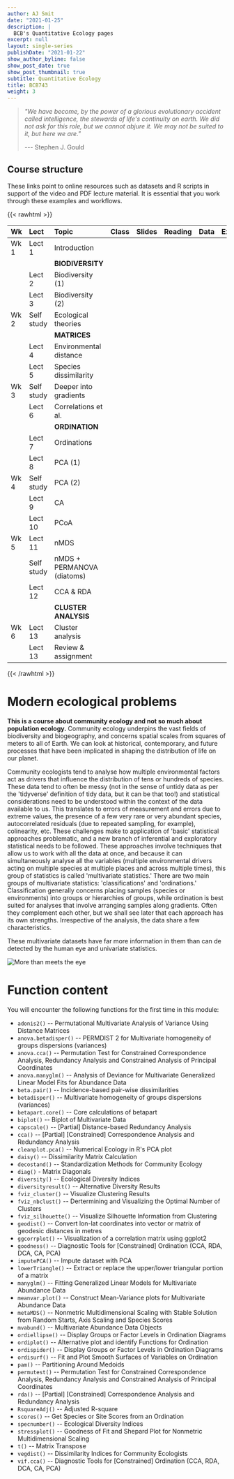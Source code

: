 ```yaml
---
author: AJ Smit
date: "2021-01-25"
description: |
  BCB's Quantitative Ecology pages
excerpt: null
layout: single-series
publishDate: "2021-01-22"
show_author_byline: false
show_post_date: true
show_post_thumbnail: true
subtitle: Quantitative Ecology
title: BCB743
weight: 3
---
```


<!--- # Introduction --->

> *"We have become, by the power of a glorious evolutionary accident called intelligence, the stewards of life's continuity on earth. We did not ask for this role, but we cannot abjure it. We may not be suited to it, but here we are."*
>
> --- Stephen J. Gould

## Course structure

These links point to online resources such as datasets and R scripts in support of the video and PDF lecture material. It is essential that you work through these examples and workflows.

{{< rawhtml >}}
<table>
    <thead>
    <tr>
    <th style="text-align:left">Wk</th>
    <th style="text-align:left">Lect</th>
    <th style="text-align:left">Topic</th>
    <th style="text-align:center">Class</th>
    <th style="text-align:left">Slides</th>
    <th style="text-align:center">Reading</th>
    <th style="text-align:center">Data</th>
    <th style="text-align:center">Ex</th>
    </tr>
    </thead>
    <tbody>
    <tr>
    <td style="text-align:left">Wk 1</td>
    <td style="text-align:left">Lect 1</td>
    <td style="text-align:left">Introduction</td>
    <td style="text-align:center"><a href="/workshops/quantecol/chapters/01-introduction/" title="Lecture 1"><i class="fas fa-graduation-cap"></i></a></td>
    <td style="text-align:center"><a href="/pdf/BCB743/BCB743_01_intro.pdf"><i class="fas fa-file-pdf" title="Lecture 1 slides"></i></a></td>
    <td style="text-align:center"></td>
    <td style="text-align:center"></td>
    <td style="text-align:center"></td>
    </tr>
    <tr>
    <td style="text-align:left"></td>
    <td style="text-align:left"></td>
    <td style="text-align:left"><strong>BIODIVERSITY</strong></td>
    <td style="text-align:center"></td>
    <td style="text-align:left"></td>
    <td style="text-align:center"></td>
    <td style="text-align:center"></td>
    <td style="text-align:center"></td>
    </tr>
    <tr>
    <td style="text-align:left"></td>
    <td style="text-align:left">Lect 2</td>
    <td style="text-align:left">Biodiversity (1)</td>
    <td style="text-align:center"><a href="/workshops/quantecol/02-biodiversity/"><i class="fas fa-graduation-cap" title="Lecture 2"></i></a></td>
    <td style="text-align:center"><a href="/pdf/BCB743/BCB743_02_biodiversity_1.pdf"><i class="fas fa-file-pdf" title="Lecture 2 slides (1)"></i></a> <a href="/pdf/BCB743/BCB743_02_biodiversity_2.pdf"><i class="fas fa-file-pdf" title="Lecture 2 slides (2)"></i></a></td>
    <td style="text-align:center"><a href="/pdf/BCB743/Smit_et_al_2013.pdf"><i class="fas fa-file-pdf" title="Smit et al (2013)"></i></a> <a href="/pdf/BCB743/Smit_et_al_2017.pdf"><i class="fas fa-file-pdf" title="Smit et al (2017)"></i></a> <a href="/pdf/BCB743/The_seaweed_data.pdf"><i class="fas fa-file-pdf" title="About the seaweed data"></i></a></td>
    <td style="text-align:center"><a href="/BCB743/seaweed/SeaweedsSpp.csv"><i class="fas fa-file-csv" title="SeaweedsSpp.csv"></i></a> <a href="/BCB743/seaweed/light_levels.csv"><i class="fas fa-file-csv" title="light_levels.csv"></i></a></td>
    <td style="text-align:center"></td>
    </tr>
    <tr>
    <td style="text-align:left"></td>
    <td style="text-align:left">Lect 3</td>
    <td style="text-align:left">Biodiversity (2)</td>
    <td style="text-align:center"></td>
    <td style="text-align:left"></td>
    <td style="text-align:center"></td>
    <td style="text-align:center"></td>
    <td style="text-align:center"></td>
    </tr>
    <tr>
    <td style="text-align:left">Wk 2</td>
    <td style="text-align:left">Self study</td>
    <td style="text-align:left">Ecological theories</td>
    <td style="text-align:center"></td>
    <td style="text-align:left"></td>
    <td style="text-align:center"></td>
    <td style="text-align:center"></td>
    <td style="text-align:center"></td>
    </tr>
    <tr>
    <td style="text-align:left"></td>
    <td style="text-align:left"></td>
    <td style="text-align:left"><strong>MATRICES</strong></td>
    <td style="text-align:center"></td>
    <td style="text-align:left"></td>
    <td style="text-align:center"></td>
    <td style="text-align:center"></td>
    <td style="text-align:center"></td>
    </tr>
    <tr>
    <td style="text-align:left"></td>
    <td style="text-align:left">Lect 4</td>
    <td style="text-align:left">Environmental distance</td>
    <td style="text-align:center"><a href="/workshops/quantecol/04-env_dist/"><i class="fas fa-graduation-cap" aria-hidden="true"></i></a></td>
    <td style="text-align:center"><a href="/pdf/BCB743/BCB743_04_environmental_distance.pdf"><i class="fas fa-file-pdf" title="Lecture 4 slides"></i></a></td>
    <td style="text-align:center"></td>
    <td style="text-align:center"><a href="/BCB743/seaweed/Euclidian_distance_demo_data_xyz.csv"><i class="fas fa-file-csv" title="Euclidian_distance_demo_data_xyz.csv"></i></a> <a href="/BCB743/seaweed/Euclidian_distance_demo_data_env.csv"><i class="fas fa-file-csv" title="Euclidian_distance_demo_data_env.csv"></i></a> <a href="/BCB743/seaweed/sites.csv"><i class="fas fa-file-csv" title="sites.csv"></i></a></td>
    <td style="text-align:center"></td>
    </tr>
    <tr>
    <td style="text-align:left"></td>
    <td style="text-align:left">Lect 5</td>
    <td style="text-align:left">Species dissimilarity</td>
    <td style="text-align:center"><a href="/workshops/quantecol/05-spp_dissimilarity/"><i class="fas fa-graduation-cap" aria-hidden="true"></i></a></td>
    <td style="text-align:center"><a href="/pdf/BCB743/BCB743_05_dissimilarity.pdf"><i class="fas fa-file-pdf" title="Lecture 5 slides"></i></a></td>
    <td style="text-align:center"></td>
    <td style="text-align:center"><a href="/BCB743/Num_Ecol_R_book_ed1/DoubsEnv.csv"><i class="fas fa-file-csv" title="DoubsEnv.csv"></i></a> <a href="/BCB743/Num_Ecol_R_book_ed1/DoubsSpe.csv"><i class="fas fa-file-csv" title="DoubsSpe.csv"></i></a></td>
    <td style="text-align:center"></td>
    </tr>
    <tr>
    <td style="text-align:left">Wk 3</td>
    <td style="text-align:left">Self study</td>
    <td style="text-align:left">Deeper into gradients</td>
    <td style="text-align:center"><a href="/workshops/quantecol/03-deep_dive/"><i class="fas fa-graduation-cap" aria-hidden="true"></i></a></td>
    <td style="text-align:left"></td>
    <td style="text-align:center"></td>
    <td style="text-align:center"><a href="/BCB743/seaweed/SeaweedEnv.RData"><i class="fas fa-file-export" title="SeaweedEnv.RData"></i></a> <a href="/BCB743/seaweed/dists_mat.RData"><i class="fas fa-file-export" title="dists_mat.RData"></i></a> <a href="/BCB743/seaweed/bioregions.csv"><i class="fas fa-file-csv" title="bioregions.csv"></i></a></td>
    <td style="text-align:center"></td>
    </tr>
    <tr>
    <td style="text-align:left"></td>
    <td style="text-align:left">Lect 6</td>
    <td style="text-align:left">Correlations et al.</td>
    <td style="text-align:center"><a href="/workshops/quantecol/06-correlations/"><i class="fas fa-graduation-cap" aria-hidden="true"></i></a></td>
    <td style="text-align:center"><a href="/pdf/BCB743/BCB743_06_correlations.pdf"><i class="fas fa-file-pdf" title="Lecture 6 slides"></i></a></td>
    <td style="text-align:center"></td>
    <td style="text-align:center"><a href="/BCB743/Num_Ecol_R_book_ed1/DoubsEnv.csv"><i class="fas fa-file-csv" title="DoubsEnv.csv"></i></a> <a href="/BCB743/Num_Ecol_R_book_ed1/DoubsSpe.csv"><i class="fas fa-file-csv" title="DoubsSpe.csv"></i></a></td>
    <td style="text-align:center"></td>
    </tr>
    <tr>
    <td style="text-align:left"></td>
    <td style="text-align:left"></td>
    <td style="text-align:left"><strong>ORDINATION</strong></td>
    <td style="text-align:center"></td>
    <td style="text-align:left"></td>
    <td style="text-align:center"></td>
    <td style="text-align:center"></td>
    <td style="text-align:center"></td>
    </tr>
    <tr>
    <td style="text-align:left"></td>
    <td style="text-align:left">Lect 7</td>
    <td style="text-align:left">Ordinations</td>
    <td style="text-align:center"></td>
    <td style="text-align:center"><a href="/pdf/BCB743/BCB743_07_ordination.pdf"><i class="fas fa-file-pdf" title="Lecture 7 slides"></i></a></td>
    <td style="text-align:center"></td>
    <td style="text-align:center"></td>
    <td style="text-align:center"></td>
    </tr>
    <tr>
    <td style="text-align:left"></td>
    <td style="text-align:left">Lect 8</td>
    <td style="text-align:left">PCA (1)</td>
    <td style="text-align:center"><a href="/workshops/quantecol/08-pca/"><i class="fas fa-graduation-cap" aria-hidden="true"></i></a></td>
    <td style="text-align:center"><a href="/pdf/BCB743/BCB743_08_PCA.pdf"><i class="fas fa-file-pdf" title="Lecture 8 slides"></i></a></td>
    <td style="text-align:center"></td>
    <td style="text-align:center"><a href="/BCB743/Num_Ecol_R_book_ed1/DoubsEnv.csv"><i class="fas fa-file-csv" title="DoubsEnv.csv"></i></a> <a href="/BCB743/Num_Ecol_R_book_ed1/DoubsSpe.csv"><i class="fas fa-file-csv" title="DoubsSpe.csv"></i></a> <a href="/BCB743/Num_Ecol_R_book_ed1/cleanplot.pca.R/"><i class="fas fa-file-code" title="cleanplot.pca.R"></i></a></td>
    <td style="text-align:center"></td>
    </tr>
    <tr>
    <td style="text-align:left">Wk 4</td>
    <td style="text-align:left">Self study</td>
    <td style="text-align:left">PCA (2)</td>
    <td style="text-align:center"><a href="/workshops/quantecol/08-pca_sdg/"><i class="fas fa-graduation-cap" aria-hidden="true"></i></a></td>
    <td style="text-align:left"></td>
    <td style="text-align:center"></td>
    <td style="text-align:center"><a href="/BCB743/WHO/WHO.zip/"><i class="fas fa-file-archive" title="WHO.zip"></i></a></td>
    <td style="text-align:center"></td>
    </tr>
    <tr>
    <td style="text-align:left"></td>
    <td style="text-align:left">Lect 9</td>
    <td style="text-align:left">CA</td>
    <td style="text-align:center"><a href="/workshops/quantecol/09-ca/"><i class="fas fa-graduation-cap" aria-hidden="true"></i></a></td>
    <td style="text-align:center"><a href="/pdf/BCB743/BCB743_09_CCA.pdf"><i class="fas fa-file-pdf" title="Lecture 9 slides"></i></a></td>
    <td style="text-align:center"></td>
    <td style="text-align:center"><a href="/BCB743/Num_Ecol_R_book_ed1/DoubsEnv.csv"><i class="fas fa-file-csv" title="DoubsEnv.csv"></i></a> <a href="/BCB743/Num_Ecol_R_book_ed1/DoubsSpe.csv"><i class="fas fa-file-csv" title="DoubsSpe.csv"></i></a></td>
    <td style="text-align:center"></td>
    </tr>
    <tr>
    <td style="text-align:left"></td>
    <td style="text-align:left">Lect 10</td>
    <td style="text-align:left">PCoA</td>
    <td style="text-align:center"><a href="/workshops/quantecol/10-pcoa/"><i class="fas fa-graduation-cap" aria-hidden="true"></i></a></td>
    <td style="text-align:center"><a href="/pdf/BCB743/BCB743_10_PCoA.pdf"><i class="fas fa-file-pdf" title="Lecture 10 slides"></i></a></td>
    <td style="text-align:center"></td>
    <td style="text-align:center"><a href="/BCB743/seaweed/SeaweedEnv.RData"><i class="fas fa-file-export" title="SeaweedEnv.RData"></i></a> <a href="/BCB743/Num_Ecol_R_book_ed1/DoubsEnv.csv"><i class="fas fa-file-csv" title="DoubsEnv.csv"></i></a> <a href="/BCB743/Num_Ecol_R_book_ed1/DoubsSpe.csv"><i class="fas fa-file-csv" title="DoubsSpe.csv"></i></a> <a href="/BCB743/seaweed/bioregions.csv"><i class="fas fa-file-csv" title="bioregions.csv"></i></a></td>
    <td style="text-align:center"></td>
    </tr>
    <tr>
    <td style="text-align:left">Wk 5</td>
    <td style="text-align:left">Lect 11</td>
    <td style="text-align:left">nMDS</td>
    <td style="text-align:center"><a href="/workshops/quantecol/11-nmds/"><i class="fas fa-graduation-cap" aria-hidden="true"></i></a></td>
    <td style="text-align:center"><a href="/pdf/BCB743/BCB743_11_nMDS.pdf"><i class="fas fa-file-pdf" title="Lecture 11 slides"></i></a></td>
    <td style="text-align:center"></td>
    <td style="text-align:center"><a href="/BCB743/Num_Ecol_R_book_ed1/DoubsEnv.csv"><i class="fas fa-file-csv" title="DoubsEnv.csv"></i></a> <a href="/BCB743/Num_Ecol_R_book_ed1/DoubsSpe.csv"><i class="fas fa-file-csv" title="DoubsSpe.csv"></i></a></td>
    <td style="text-align:center"></td>
    </tr>
    <tr>
    <td style="text-align:left"></td>
    <td style="text-align:left">Self study</td>
    <td style="text-align:left">nMDS + PERMANOVA (diatoms)</td>
    <td style="text-align:center"><a href="/workshops/quantecol/11-nmds_diatoms/"><i class="fas fa-graduation-cap" aria-hidden="true"></i></a></td>
     <td style="text-align:center"></td>
    <td style="text-align:center"><a href="/pdf/BCB743/Mayombo_et_al_2019.pdf"><i class="fas fa-file-pdf" title="Mayombo et al (2019)"></i></a></td>
    <td style="text-align:center"><a href="/BCB743/diatoms/PB_data_matrix_abrev.csv"><i class="fas fa-file-csv" title="PB_data_matrix_abrev.csv"></i></a> <a href="/BCB743/diatoms/PB_data_matrix.csv"><i class="fas fa-file-csv" title="PB_data_matrix.csv"></i></a> <a href="/BCB743/diatoms/PB_diat_env.csv"><i class="fas fa-file-csv" title="PB_diat_env.csv"></i></a></td>
    <td style="text-align:center"></td>
    </tr>
    <tr>
    <td style="text-align:left"></td>
    <td style="text-align:left">Lect 12</td>
    <td style="text-align:left">CCA &amp; RDA</td>
    <td style="text-align:center"><a href="/workshops/quantecol/12-constrained_ordination/"><i class="fas fa-graduation-cap" aria-hidden="true"></i></a></td>
    <td style="text-align:center"><a href="/pdf/BCB743/BCB743_12_constrained_ordination.pdf"><i class="fas fa-file-pdf" title="Lecture 12 slides"></i></a></td>
    <td style="text-align:center"><a href="/pdf/BCB743/Smit_et_al_2017.pdf"><i class="fas fa-file-pdf" title="Smit et al (2017)"></i></a> <a href="/pdf/BCB743/The_seaweed_data.pdf"><i class="fas fa-file-pdf" title="About the seaweed data"></i></a></td>
    <td style="text-align:center"><a href="/BCB743/seaweed/SeaweedsSpp.csv"><i class="fas fa-file-csv" title="SeaweedsSpp.csv"></i></a> <a href="/BCB743/seaweed/SeaweedsEnv.csv"><i class="fas fa-file-csv" title="SeaweedsEnv.csv"></i></a> <a href="/BCB743/seaweed/sites.csv"><i class="fas fa-file-csv" title="sites.csv"></i></a> <a href="/BCB743/seaweed/bioregions.csv"><i class="fas fa-file-csv" title="bioregions.csv"></i></a></td>
    <td style="text-align:center"></td>
    </tr>
    <tr>
    <td style="text-align:left"></td>
    <td style="text-align:left"></td>
    <td style="text-align:left"><strong>CLUSTER ANALYSIS</strong></td>
    <td style="text-align:center"></td>
    <td style="text-align:left"></td>
    <td style="text-align:center"></td>
    <td style="text-align:center"></td>
    <td style="text-align:center"></td>
    </tr>
    <tr>
    <td style="text-align:left">Wk 6</td>
    <td style="text-align:left">Lect 13</td>
    <td style="text-align:left">Cluster analysis</td>
    <td style="text-align:center"><a href="/workshops/quantecol/13-cluster_analysis/"><i class="fas fa-graduation-cap" aria-hidden="true"></i></a></td>
    <td style="text-align:left"></td>
    <td style="text-align:center"></td>
    <td style="text-align:center"></td>
    <td style="text-align:center"></td>
    </tr>
    <tr>
    <td style="text-align:left"></td>
    <td style="text-align:left">Lect 13</td>
    <td style="text-align:left">Review &amp; assignment</td>
    <td style="text-align:center"></td>
    <td style="text-align:left"></td>
    <td style="text-align:center"></td>
    <td style="text-align:center"></td>
    <td style="text-align:center"></td>
    </tr>
    </tbody>
</table>
{{< /rawhtml >}}

# Modern ecological problems

**This is a course about community ecology and not so much about population ecology.** Community ecology underpins the vast fields of biodiversity and biogeography, and concerns spatial scales from squares of meters to all of Earth. We can look at historical, contemporary, and future processes that have been implicated in shaping the distribution of life on our planet.

Community ecologists tend to analyse how multiple environmental factors act as drivers that influence the distribution of tens or hundreds of species. These data tend to often be messy (not in the sense of untidy data as per the 'tidyverse' definition of tidy data, but it can be that too!) and statistical considerations need to be understood within the context of the data available to us. This translates to errors of measurement and errors due to extreme values, the presence of a few very rare or very abundant species, autocorrelated residuals (due to repeated sampling, for example), colinearity, etc. These challenges make to application of 'basic' statistical approaches problematic, and a new branch of inferential and exploratory statistical needs to be followed. These approaches involve techniques that allow us to work with all the data at once, and because it can simultaneously analyse all the variables (multiple environmental drivers acting on multiple species at multiple places and across multiple times), this group of statistics is called 'multivariate statistics.' There are two main groups of multivariate statistics: 'classifications' and 'ordinations.' Classification generally concerns placing samples (species or environments) into groups or hierarchies of groups, while ordination is best suited for analyses that involve arranging samples along gradients. Often they complement each other, but we shall see later that each approach has its own strengths. Irrespective of the analysis, the data share a few characteristics.

These multivariate datasets have far more information in them than can de detected by the human eye and univariate statistics.

![More than meets the eye](/workshops/quantecol/_index_files/more_than_meets_the_eye.jpeg)

# Function content

You will encounter the following functions for the first time in this module:

-   `adonis2()` -- Permutational Multivariate Analysis of Variance Using Distance Matrices
-   `anova.betadisper()` -- PERMDIST 2 for Multivariate homogeneity of groups dispersions (variances)
-   `anova.cca()` -- Permutation Test for Constrained Correspondence Analysis, Redundancy Analysis and Constrained Analysis of Principal Coordinates
-   `anova.manyglm()` -- Analysis of Deviance for Multivariate Generalized Linear Model Fits for Abundance Data
-   `beta.pair()` -- Incidence-based pair-wise dissimilarities
-   `betadisper()` -- Multivariate homogeneity of groups dispersions (variances)
-   `betapart.core()` -- Core calculations of betapart
-   `biplot()` -- Biplot of Multivariate Data
-   `capscale()` -- [Partial] Distance-based Redundancy Analysis
-   `cca()` -- [Partial] [Constrained] Correspondence Analysis and Redundancy Analysis
-   `cleanplot.pca()` -- Numerical Ecology in R's PCA plot
-   `daisy()` -- Dissimilarity Matrix Calculation
-   `decostand()` -- Standardization Methods for Community Ecology
-   `diag()` - Matrix Diagonals
-   `diversity()` -- Ecological Diversity Indices
-   `diversityresult()` -- Alternative Diversity Results
-   `fviz_cluster()` -- Visualize Clustering Results
-   `fviz_nbclust()` -- Dertermining and Visualizing the Optimal Number of Clusters
-   `fviz_silhouette()` -- Visualize Silhouette Information from Clustering
-   `geodist()` -- Convert lon-lat coordinates into vector or matrix of geodesic distances in metres
-   `ggcorrplot()` -- Visualization of a correlation matrix using ggplot2
-   `goodness()` -- Diagnostic Tools for [Constrained] Ordination (CCA, RDA, DCA, CA, PCA)
-   `imputePCA()` -- Impute dataset with PCA
-   `lowerTriangle()` -- Extract or replace the upper/lower triangular portion of a matrix
-   `manyglm()` -- Fitting Generalized Linear Models for Multivariate Abundance Data
-   `meanvar.plot()` -- Construct Mean-Variance plots for Multivariate Abundance Data
-   `metaMDS()` -- Nonmetric Multidimensional Scaling with Stable Solution from Random Starts, Axis Scaling and Species Scores
-   `mvabund()` -- Multivariate Abundance Data Objects
-   `ordiellipse()` -- Display Groups or Factor Levels in Ordination Diagrams
-   `ordiplot()` -- Alternative plot and identify Functions for Ordination
-   `ordispider()` -- Display Groups or Factor Levels in Ordination Diagrams
-   `ordisurf()` -- Fit and Plot Smooth Surfaces of Variables on Ordination
-   `pam()` -- Partitioning Around Medoids
-   `permutest()` -- Permutation Test for Constrained Correspondence Analysis, Redundancy Analysis and Constrained Analysis of Principal Coordinates
-   `rda()` -- [Partial] [Constrained] Correspondence Analysis and Redundancy Analysis
-   `RsquareAdj()` -- Adjusted R-square
-   `scores()` -- Get Species or Site Scores from an Ordination
-   `specnumber()` -- Ecological Diversity Indices
-   `stressplot()` -- Goodness of Fit and Shepard Plot for Nonmetric Multidimensional Scaling
-   `t()` -- Matrix Transpose
-   `vegdist()` -- Dissimilarity Indices for Community Ecologists
-   `vif.cca()` -- Diagnostic Tools for [Constrained] Ordination (CCA, RDA, DCA, CA, PCA)

